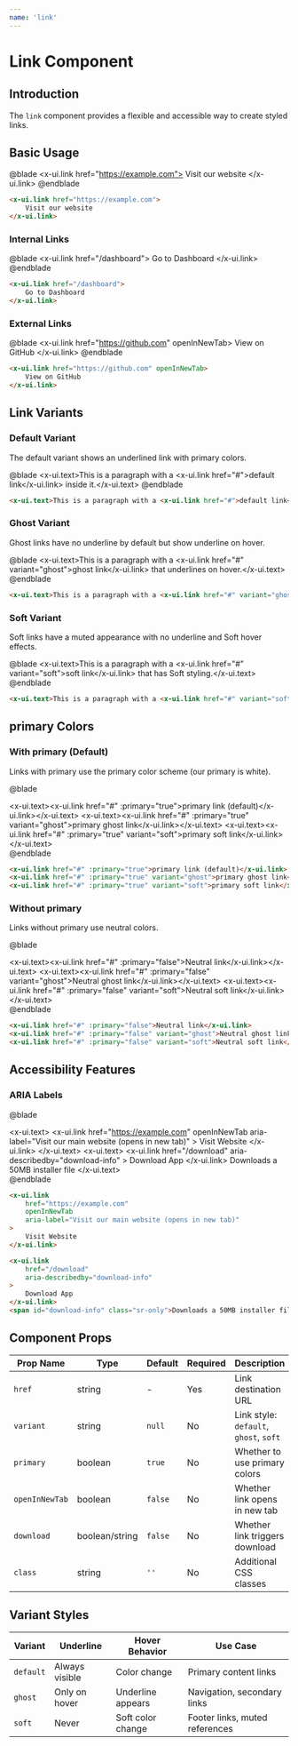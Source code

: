 ```yaml
---
name: 'link'
---
```


# Link Component

## Introduction

The `link` component provides a flexible and accessible way to create styled links.

## Basic Usage

@blade
<x-demo class="flex justify-center">
    <x-ui.link href="https://example.com">
        Visit our website
    </x-ui.link>
</x-demo>
@endblade

```html
<x-ui.link href="https://example.com">
    Visit our website
</x-ui.link>
```

### Internal Links

@blade
<x-demo class="flex justify-center">
    <x-ui.link href="/dashboard">
        Go to Dashboard
    </x-ui.link>
</x-demo>
@endblade

```html
<x-ui.link href="/dashboard">
    Go to Dashboard
</x-ui.link>
```

### External Links

@blade
<x-demo class="flex justify-center">
    <x-ui.link href="https://github.com" openInNewTab>
        View on GitHub
    </x-ui.link>
</x-demo>
@endblade

```html
<x-ui.link href="https://github.com" openInNewTab>
    View on GitHub
</x-ui.link>
```

## Link Variants

### Default Variant

The default variant shows an underlined link with primary colors.

@blade
<x-demo class="flex justify-center">
    <x-ui.text>This is a paragraph with a <x-ui.link href="#">default link</x-ui.link> inside it.</x-ui.text>
</x-demo>
@endblade

```html
<x-ui.text>This is a paragraph with a <x-ui.link href="#">default link</x-ui.link> inside it.</x-ui.text>
```

### Ghost Variant

Ghost links have no underline by default but show underline on hover.

@blade
<x-demo class="flex justify-center">
    <x-ui.text>This is a paragraph with a <x-ui.link href="#" variant="ghost">ghost link</x-ui.link> that underlines on hover.</x-ui.text>
</x-demo>
@endblade

```html
<x-ui.text>This is a paragraph with a <x-ui.link href="#" variant="ghost">ghost link</x-ui.link> that underlines on hover.</x-ui.text>
```

### Soft Variant

Soft links have a muted appearance with no underline and Soft hover effects.

@blade
<x-demo class="flex justify-center">
    <x-ui.text>This is a paragraph with a <x-ui.link href="#" variant="soft">soft link</x-ui.link> that has Soft styling.</x-ui.text>
</x-demo>
@endblade

```html
<x-ui.text>This is a paragraph with a <x-ui.link href="#" variant="soft">soft link</x-ui.link> that has Soft styling.</x-ui.text>
```

## primary Colors

### With primary (Default)

Links with primary use the primary color scheme (our primary is white).

@blade
<x-demo class="flex justify-center">
    <div class="space-y-2 ">
        <x-ui.text><x-ui.link href="#" :primary="true">primary link (default)</x-ui.link></x-ui.text>
        <x-ui.text><x-ui.link href="#" :primary="true" variant="ghost">primary ghost link</x-ui.link></x-ui.text>
        <x-ui.text><x-ui.link href="#" :primary="true" variant="soft">primary soft link</x-ui.link></x-ui.text>
    </div>
</x-demo>
@endblade

```html
<x-ui.link href="#" :primary="true">primary link (default)</x-ui.link>
<x-ui.link href="#" :primary="true" variant="ghost">primary ghost link</x-ui.link>
<x-ui.link href="#" :primary="true" variant="soft">primary soft link</x-ui.link>
```

### Without primary

Links without primary use neutral colors.

@blade
<x-demo class="flex justify-center">
    <div class="space-y-2">
        <x-ui.text><x-ui.link href="#" :primary="false">Neutral link</x-ui.link></x-ui.text>
        <x-ui.text><x-ui.link href="#" :primary="false" variant="ghost">Neutral ghost link</x-ui.link></x-ui.text>
        <x-ui.text><x-ui.link href="#" :primary="false" variant="soft">Neutral soft link</x-ui.link></x-ui.text>
    </div>
</x-demo>
@endblade

```html
<x-ui.link href="#" :primary="false">Neutral link</x-ui.link>
<x-ui.link href="#" :primary="false" variant="ghost">Neutral ghost link</x-ui.link>
<x-ui.link href="#" :primary="false" variant="soft">Neutral soft link</x-ui.link>
```



## Accessibility Features

### ARIA Labels

@blade
<x-demo class="flex justify-center">
    <div class="space-y-2 ">
        <x-ui.text>
            <x-ui.link 
                href="https://example.com" 
                openInNewTab 
                aria-label="Visit our main website (opens in new tab)"
            >
                Visit Website
            </x-ui.link>
        </x-ui.text>
        <x-ui.text>
            <x-ui.link 
                href="/download" 
                aria-describedby="download-info"
            >
                Download App
            </x-ui.link>
            <span id="download-info" class="sr-only">Downloads a 50MB installer file</span>
        </x-ui.text>
    </div>
</x-demo>
@endblade

```html
<x-ui.link 
    href="https://example.com" 
    openInNewTab 
    aria-label="Visit our main website (opens in new tab)"
>
    Visit Website
</x-ui.link>

<x-ui.link 
    href="/download" 
    aria-describedby="download-info"
>
    Download App
</x-ui.link>
<span id="download-info" class="sr-only">Downloads a 50MB installer file</span>
```

## Component Props

| Prop Name | Type | Default | Required | Description |
|-----------|------|---------|----------|-------------|
| `href` | string | - | Yes | Link destination URL |
| `variant` | string | `null` | No | Link style: `default`, `ghost`, `soft` |
| `primary` | boolean | `true` | No | Whether to use primary colors |
| `openInNewTab` | boolean | `false` | No | Whether link opens in new tab |
| `download` | boolean/string | `false` | No | Whether link triggers download |
| `class` | string | `''` | No | Additional CSS classes |

## Variant Styles

| Variant | Underline | Hover Behavior | Use Case |
|---------|-----------|----------------|----------|
| `default` | Always visible | Color change | Primary content links |
| `ghost` | Only on hover | Underline appears | Navigation, secondary links |
| `soft` | Never | Soft color change | Footer links, muted references |
